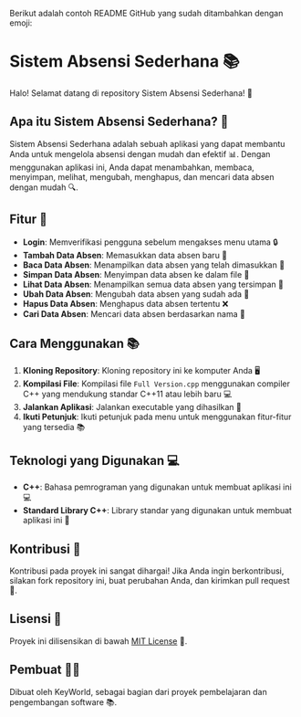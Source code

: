 Berikut adalah contoh README GitHub yang sudah ditambahkan dengan emoji:

# Sistem Absensi Sederhana 📚

Halo! Selamat datang di repository Sistem Absensi Sederhana! 👋

## Apa itu Sistem Absensi Sederhana? 🤔

Sistem Absensi Sederhana adalah sebuah aplikasi yang dapat membantu Anda untuk mengelola absensi dengan mudah dan efektif 📊. Dengan menggunakan aplikasi ini, Anda dapat menambahkan, membaca, menyimpan, melihat, mengubah, menghapus, dan mencari data absen dengan mudah 🔍.

## Fitur 🎉

* **Login**: Memverifikasi pengguna sebelum mengakses menu utama 🔒
* **Tambah Data Absen**: Memasukkan data absen baru 📝
* **Baca Data Absen**: Menampilkan data absen yang telah dimasukkan 📄
* **Simpan Data Absen**: Menyimpan data absen ke dalam file 💾
* **Lihat Data Absen**: Menampilkan semua data absen yang tersimpan 👀
* **Ubah Data Absen**: Mengubah data absen yang sudah ada 🔄
* **Hapus Data Absen**: Menghapus data absen tertentu ❌
* **Cari Data Absen**: Mencari data absen berdasarkan nama 🔎

## Cara Menggunakan 📚

1. **Kloning Repository**: Kloning repository ini ke komputer Anda 🖥️
2. **Kompilasi File**: Kompilasi file `Full Version.cpp` menggunakan compiler C++ yang mendukung standar C++11 atau lebih baru 💻
3. **Jalankan Aplikasi**: Jalankan executable yang dihasilkan 🚀
4. **Ikuti Petunjuk**: Ikuti petunjuk pada menu untuk menggunakan fitur-fitur yang tersedia 📚

## Teknologi yang Digunakan 💻

* **C++**: Bahasa pemrograman yang digunakan untuk membuat aplikasi ini 💻
* **Standard Library C++**: Library standar yang digunakan untuk membuat aplikasi ini 🤝

## Kontribusi 🤝

Kontribusi pada proyek ini sangat dihargai! Jika Anda ingin berkontribusi, silakan fork repository ini, buat perubahan Anda, dan kirimkan pull request 📨.

## Lisensi 📝

Proyek ini dilisensikan di bawah [MIT License](LICENSE) 📜.

## Pembuat 👨‍💻

Dibuat oleh KeyWorld, sebagai bagian dari proyek pembelajaran dan pengembangan software 📚.
